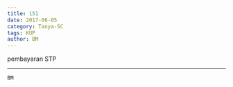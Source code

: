 ```yaml
---
title: 151
date: 2017-06-05
category: Tanya-SC
tags: KUP
author: BM
---
```


pembayaran STP

---



`BM`
